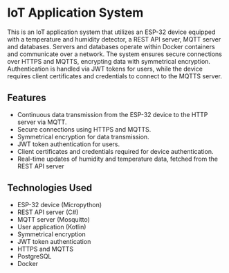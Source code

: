# IoT Application System

This is an IoT application system that utilizes an ESP-32 device equipped with a temperature and humidity detector, a REST API server, MQTT server and databases. Servers and databases operate within Docker containers and communicate over a network. The system ensures secure connections over HTTPS and MQTTS, encrypting data with symmetrical encryption. Authentication is handled via JWT tokens for users, while the device requires client certificates and credentials to connect to the MQTTS server.

## Features

- Continuous data transmission from the ESP-32 device to the HTTP server via MQTT.
- Secure connections using HTTPS and MQTTS.
- Symmetrical encryption for data transmission.
- JWT token authentication for users.
- Client certificates and credentials required for device authentication.
- Real-time updates of humidity and temperature data, fetched from the REST API server

## Technologies Used

- ESP-32 device (Micropython)
- REST API server (C#)
- MQTT server (Mosquitto)
- User application (Kotlin)
- Symmetrical encryption
- JWT token authentication
- HTTPS and MQTTS
- PostgreSQL
- Docker